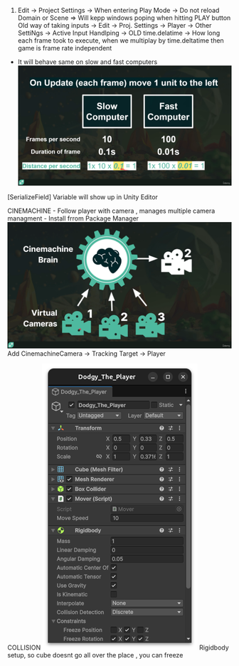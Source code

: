 1) Edit -> Project Settings ->  When entering Play Mode -> Do not reload Domain or Scene => Will kepp windows poping when hitting PLAY button
Old way of taking inputs -> Edit -> Proj. Settings -> Player -> Other SettiNgs -> Active Input Handlping -> OLD
time.delatime -> How long each frame took to execute, when we multiplay by time.deltatime then game is frame rate independent
- It will behave same on slow and fast computers
![alt text](image.png)

[SerializeField] Variable will show up in Unity Editor


CINEMACHINE - Follow player with camera , manages multiple camera managment - Install frrom Package Manager
![alt text](image-1.png)
Add CinemachineCamera -> Tracking Target -> Player

COLLISION
![alt text](image-2.png)
Rigidbody setup, so cube doesnt go all over the place , you can freeze